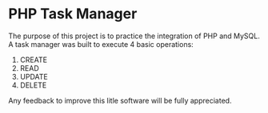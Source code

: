 # PHP Task Manager 

The purpose of this project is to practice the integration of PHP and MySQL. 
A task manager was built to execute 4 basic operations: 
1. CREATE
2. READ
3. UPDATE 
4. DELETE

Any feedback to improve this litle software will be fully appreciated. 

